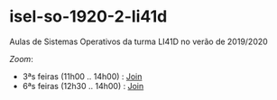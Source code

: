 # isel-so-1920-2-li41d
Aulas de Sistemas Operativos da turma LI41D no verão de 2019/2020

*Zoom*:
* 3ªs feiras (11h00 .. 14h00) : [Join](https://videoconf-colibri.zoom.us/j/878735917)
* 6ªs feiras (12h30 .. 14h00) : [Join](https://videoconf-colibri.zoom.us/j/927010240)

